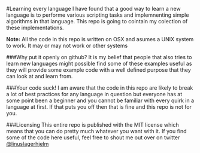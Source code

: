 #Learning every language
I have found that a good way to learn a new language is to performe various
scripting tasks and implemnenting simple algorithms in that language. This repo is
going to cointain my colection of these implementations.

__Note:__ All the code in this repo is written on OSX and asumes a UNIX system
to work. It may or may not work or other systems

###Why put it openly on github?
It is my belief that people that also tries to learn new languages might
possible find some of these examples useful as they will provide some example
code with a well defined purpose that they can look at and learn from. 

###Your code suck!
I am aware that the code in this repo are likely to break a lot of best
practices for any language in question but everyone has at some point been a
beginner and you cannot be familiar with every quirk in a language at first. If
that puts you off then that is fine and this repo is not for you.

###Licensing
This entire repo is published with the MIT license which means that you can do
pretty much whatever you want with it. If you find some of the code here useful,
feel free to shout me out over on twitter
[@linuslagerhjelm](https://twitter.com/linuslagerhjelm)
